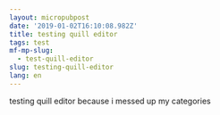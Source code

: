 ```yaml
---
layout: micropubpost
date: '2019-01-02T16:10:08.982Z'
title: testing quill editor
tags: test
mf-mp-slug:
  - test-quill-editor
slug: testing-quill-editor
lang: en
---
```

testing quill editor because i messed up my categories

